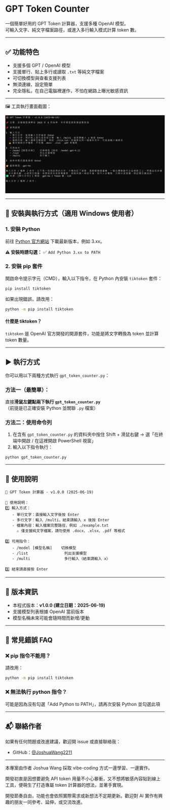 # GPT Token Counter

一個簡單好用的 GPT Token 計算器，支援多種 OpenAI 模型。  
可輸入文字、純文字檔案路徑，或進入多行輸入模式計算 token 數。

---

## ✅ 功能特色

- 支援多個 GPT / OpenAI 模型
- 支援單行、貼上多行或讀取 `.txt` 等純文字檔案
- 可切換模型與查看支援列表
- 無須連線、設定簡單
- 完全隱私，在自己電腦裡運作，不怕在網路上曝光敏感資訊

---

🖼️ 工具執行畫面截圖：

![GPT Token Counter Screenshot](./screenshot.png)

---

## 🚀 安裝與執行方式（適用 Windows 使用者）

### 1. 安裝 Python

前往 [Python 官方網站](https://www.python.org/downloads/) 下載最新版本，例如 3.xx。  

**⚠️ 安裝時請勾選：** ✅ `Add Python 3.xx to PATH`

### 2. 安裝 pip 套件

開啟命令提示字元（CMD），輸入以下指令，在 Python 內安裝 `tiktoken` 套件：

```bash
pip install tiktoken
```

如果出現錯誤，請改用：

```bash
python -m pip install tiktoken
```

#### 什麼是 tiktoken？

`tiktoken` 是 OpenAI 官方開發的開源套件，功能是將文字轉換為 token 並計算 token 數量。

---

## ▶️ 執行方式

你可以用以下兩種方式執行 `gpt_token_counter.py`：

### 方法一（最簡單）：
直接**滑鼠左鍵點兩下執行 `gpt_token_counter.py`**  
（前提是已正確安裝 Python 並關聯 `.py` 檔案）

### 方法二：使用命令列
1. 在含有 `gpt_token_counter.py` 的資料夾中按住 Shift + 滑鼠右鍵 → 選「在終端中開啟 / 在這裡開啟 PowerShell 視窗」
2. 輸入以下指令執行：

```bash
python gpt_token_counter.py
```

---

## 📁 使用說明

```
🦮 GPT Token 計算器 - v1.0.0 (2025-06-19)

📌 使用說明：
1️⃣ 輸入方式：
   - 單行文字：直接輸入文字後按 Enter
   - 多行文字：輸入 /multi，結束請輸入 x 後按 Enter
   - 檔案內容：輸入檔案完整路徑，例如 ./example.txt
     ⚠️ 僅支援純文字檔案，請勿使用 .docx、.xlsx、.pdf 等格式

2️⃣ 可用指令：
   - /model [模型名稱]    切換模型
   - /list                列出支援模型
   - /multi               多行輸入（結束請輸入 x）

3️⃣ 結束請直接按 Enter
```

---

## 📅 版本資訊

- 本程式版本：**v1.0.0 (建立日期：2025-06-19)**
- 支援模型列表根據 OpenAI 當前版本
- 模型名稱未來可能會隨時間而新增/更動

---

## 🚫 常見錯誤 FAQ

### ❌ pip 指令不能用？
請改用：

```bash
python -m pip install tiktoken
```

### ❌ 無法執行 python 指令？
可能是因為沒有勾選「Add Python to PATH」，請再次安裝 Python 並勾選此項

---

## 📬 聯絡作者

如果有任何問題或改進建議，歡迎開 issue 或直接聯絡我：

- GitHub：[@JoshuaWang2211](https://github.com/JoshuaWang2211)  

---

本專案由作者 Joshua Wang 採取 vibe-coding 方式一邊學習、一邊實作。

開發初衷是因想要避免 API token 用量不小心暴衝，又不想將敏感內容貼到線上工具，便萌生了打造專屬 token 計算器的想法，並著手實現。

開發節奏自由，功能也會依照實際需求或新想法不定期更新。歡迎對 AI 實作有興趣的朋友一同參考、延伸，或交流改進。
